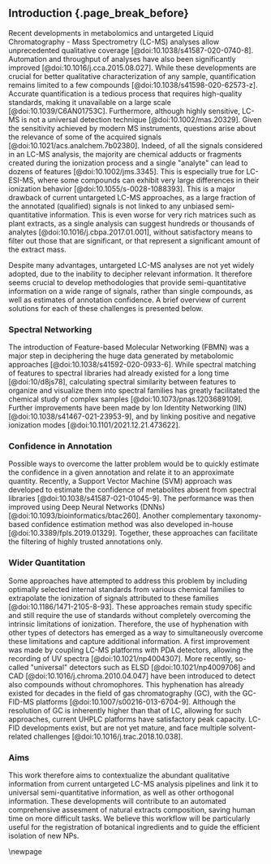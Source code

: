 ## Introduction {.page_break_before}

Recent developments in metabolomics and untargeted Liquid Chromatography - Mass Spectrometry (LC-MS) analyses allow unprecedented qualitative coverage [@doi:10.1038/s41587-020-0740-8].
Automation and throughput of analyses have also been significantly improved [@doi:10.1016/j.cca.2015.08.027]. 
While these developments are crucial for better qualitative characterization of any sample, quantification remains limited to a few compounds [@doi:10.1038/s41598-020-62573-z].
Accurate quantification is a tedious process that requires high-quality standards, making it unavailable on a large scale [@doi:10.1039/C6AN01753C].
Furthermore, although highly sensitive, LC-MS is not a universal detection technique [@doi:10.1002/mas.20329].
Given the sensitivity achieved by modern MS instruments, questions arise about the relevance of some of the acquired signals [@doi:10.1021/acs.analchem.7b02380].
Indeed, of all the signals considered in an LC-MS analysis, the majority are chemical adducts or fragments created during the ionization process and a single "analyte" can lead to dozens of features [@doi:10.1002/jms.3345].
This is especially true for LC-ESI-MS, where some compounds can exhibit very large differences in their ionization behavior [@doi:10.1055/s-0028-1088393].
This is a major drawback of current untargeted LC-MS approaches, as a large fraction of the annotated (qualified) signals is not linked to any unbiased semi-quantitative information.
This is even worse for very rich matrices such as plant extracts, as a single analysis can suggest hundreds or thousands of analytes [@doi:10.1016/j.cbpa.2017.01.001], without satisfactory means to filter out those that are significant, or that represent a significant amount of the extract mass.

Despite many advantages, untargeted LC-MS analyses are not yet widely adopted, due to the inability to decipher relevant information.
It therefore seems crucial to develop methodologies that provide semi-quantitative information on a wide range of signals, rather than single compounds, as well as estimates of annotation confidence.
A brief overview of current solutions for each of these challenges is presented below.

### Spectral Networking

The introduction of Feature-based Molecular Networking (FBMN) was a major step in deciphering the huge data generated by metabolomic approaches [@doi:10.1038/s41592-020-0933-6].
While spectral matching of features to spectral libraries had already existed for a long time [@doi:10/d8js78], calculating spectral similarity between features to organize and visualize them into spectral families has greatly facilitated the chemical study of complex samples [@doi:10.1073/pnas.1203689109].
Further improvements have been made by Ion Identity Networking (IIN) [@doi:10.1038/s41467-021-23953-9], and by linking positive and negative ionization modes [@doi:10.1101/2021.12.21.473622].

### Confidence in Annotation

Possible ways to overcome the latter problem would be to quickly estimate the confidence in a given annotation and relate it to an approximate quantity.
Recently, a Support Vector Machine (SVM) approach was developed to estimate the confidence of metabolites absent from spectral libraries [@doi:10.1038/s41587-021-01045-9].
The performance was then improved using Deep Neural Networks (DNNs) [@doi:10.1093/bioinformatics/btac260].
Another complementary taxonomy-based confidence estimation method was also developed in-house [@doi:10.3389/fpls.2019.01329].
Together, these approaches can facilitate the filtering of highly trusted annotations only.

### Wider Quantitation

Some approaches have attempted to address this problem by including optimally selected internal standards from various chemical families to extrapolate the ionization of signals attributed to these families [@doi:10.1186/1471-2105-8-93].
These approaches remain study specific and still require the use of standards without completely overcoming the intrinsic limitations of ionization.
Therefore, the use of hyphenation with other types of detectors has emerged as a way to simultaneously overcome these limitations and capture additional information.
A first improvement was made by coupling LC-MS platforms with PDA detectors, allowing the recording of UV spectra [@doi:10.1021/np4004307].
More recently, so-called "universal" detectors such as ELSD [@doi:10.1021/np4009706] and CAD [@doi:10.1016/j.chroma.2010.04.047] have been introduced to detect also compounds without chromophores.
This hyphenation has already existed for decades in the field of gas chromatography (GC), with the GC-FID-MS platforms [@doi:10.1007/s00216-013-6704-9].
Although the resolution of GC is inherently higher than that of LC, allowing for such approaches, current UHPLC platforms have satisfactory peak capacity.
LC-FID developments exist, but are not yet mature, and face multiple solvent-related challenges [@doi:10.1016/j.trac.2018.10.038].

### Aims 

This work therefore aims to contextualize the abundant qualitative information from current untargeted LC-MS analysis pipelines and link it to universal semi-quantitative information, as well as other orthogonal information.
These developments will contribute to an automated comprehensive assesment of natural extracts composition, saving human time on more difficult tasks.
We believe this workflow will be particularly useful for the registration of botanical ingredients and to guide the efficient isolation of new NPs.

\newpage